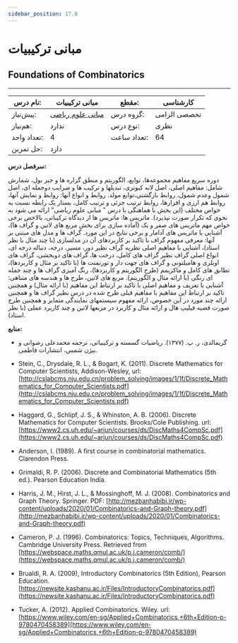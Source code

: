 ```yaml
---
sidebar_position: 17.0
---
```

# مبانی ترکیبیات
## Foundations of Combinatorics
_______________________________________________________________________________
| نام درس:    | مبانی ترکیبیات                                            | مقطع:       | کارشناسی     |
| ----------- | --------------------------------------------------------- | ----------- | ------------ |
| پیش‌نیاز:   | [مبانی علوم ریاضی](../base/Foundations-of-Mathematics.md) | گروه درس:   | تخصصی الزامی |
| هم‌نیاز:    | ندارد                                                     | نوع درس:    | نظری         |
| تعداد واحد: | 4                                                         | تعداد ساعت: | 64           |
| حل تمرین:   |  دارد                                                     |             |              |

**سرفصل درس:**

دوره سریع مفاهیم مجموعه‌ها، توابع، الگوریتم و منطق گزاره ها و جبر بول، شمارش شامل: مفاهیم اصلی، اصل لانه کبوتری، تبدیلها و ترکیب ها و ضرایب دوجمله ای، اصل شمول وعدم شمول، روابط بازگشتی،توابع مولد. روابط و انواع آنها: روابط و نمایش آنها، روابط هم ارزی و افزارها، روابط ترتیب جزئی و ترتیب کامل، بستار یک رابطه نسبت به خواص مختلف (این بخش با هماهنگی با درس " مبانی علوم ریاضی" ارائه می شود به نحوی که تکرار صورت نپذیرد). ماتریس ها: ماتریس ها از دیدگاه ترکیباتی، بالاخص برخی خواص مهم ماتریس های صفر و یک (آماده سازی برای بخش مربع های لاتین و گراف ها)، آشنایی با ماتریس های آدامار و برخی نتایج در این مورد. گراف ها و مدل های مبتنی بر آنها: معرفی مفهوم گراف با تاکید بر کاربردهای آن در مدلسازی (با چند مثال با نظر استاد)، آشنایی با مفاهیم اصلی نظریه گراف نظیر دور، مسیر، درجه، دنباله درجه ای، انواع اصلی گراف نظیر گراف های کامل، درخت ها، گراف های دوبخشی، گراف های اویلری و هامیلتونی و گراف های جهت دار و تورنمنت ها (با تاکید بر مثال و کاربردها)، تطابق های کامل و ماکزیمم (طرح الگوریتم و کاربردها)، رنگ آمیزی گراف ها و چند جمله ای رنگی (با ارائه مثال و الگوریتم). مربع های لاتین، طرح ها و هندسه های متناهی: آشنایی با تعریف و مفاهیم اصلی با تاکید بر ارتباط این مفاهیم (با ارائه مثال) و همچنین تاکید بر ارتباط این مفاهیم با مفاهیم قبلی طرح شده در درس نظیر گراف ها و همچنین ارائه چند مورد در این خصوص، ارائه مفهوم سیستمهای نمایندگی متمایز  و همچنین طرح صورت قضیه فیلیپ هال و ارائه مثال و کاربرد در مربعها لاتین و چند کاربرد عملی (با نظر استاد).

**منابع:**


- گریمالدی، ر. پ. (۱۳۷۷). ریاضیات گسسته و ترکیبیاتی، ترجمه محمدعلی رضوانی و بیژن شمس، انتشارات فاطمی.

- Stein, C., Drysdale, R. L., & Bogart, K. (2011). Discrete Mathematics for Computer Scientists, Addison-Wesley, url: [http://cslabcms.nju.edu.cn/problem_solving/images/1/1f/Discrete_Mathematics_for_Computer_Scientists.pdf](http://cslabcms.nju.edu.cn/problem_solving/images/1/1f/Discrete_Mathematics_for_Computer_Scientists.pdf)

- Haggard, G., Schlipf, J. S., & Whinston, A. B. (2006). Discrete Mathematics for Computer Scientists. Brooks/Cole Publishing. url: [https://www2.cs.uh.edu/~arjun/courses/ds/DiscMaths4CompSc.pdf](https://www2.cs.uh.edu/~arjun/courses/ds/DiscMaths4CompSc.pdf)

- Anderson, I. (1989). A first course in combinatorial mathematics. Clarendon Press.

- Grimaldi, R. P. (2006). Discrete and Combinatorial Mathematics (5th ed.). Pearson Education India.

- Harris, J. M., Hirst, J. L., & Mossinghoff, M. J. (2008). Combinatorics and Graph Theory. Springer. PDF: [http://mezbanhabibi.ir/wp-content/uploads/2020/01/Combinatorics-and-Graph-theory.pdf](http://mezbanhabibi.ir/wp-content/uploads/2020/01/Combinatorics-and-Graph-theory.pdf)

- Cameron, P. J. (1996). Combinatorics: Topics, Techniques, Algorithms. Cambridge University Press. Retrieved from [https://webspace.maths.qmul.ac.uk/p.j.cameron/comb/](https://webspace.maths.qmul.ac.uk/p.j.cameron/comb/)

- Brualdi, R. A. (2009), Introductory Combinatorics (5th Edition), Pearson Education. [https://newsite.kashanu.ac.ir/Files/IntroductoryCombinatorics.pdf](https://newsite.kashanu.ac.ir/Files/IntroductoryCombinatorics.pdf)

- Tucker, A. (2012). Applied Combinatorics. Wiley. url: [https://www.wiley.com/en-sg/Applied+Combinatorics,+6th+Edition-p-9780470458389](https://www.wiley.com/en-sg/Applied+Combinatorics,+6th+Edition-p-9780470458389)
